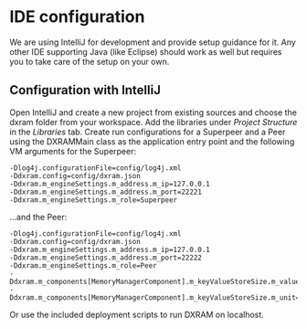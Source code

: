 # IDE configuration
We are using IntelliJ for development and provide setup guidance for it. Any other IDE supporting Java (like Eclipse) should work as well but requires you to take care of the setup on your own.

## Configuration with IntelliJ
Open IntelliJ and create a new project from existing sources and choose the dxram folder from your workspace. Add the libraries under _Project Structure_ in the _Libraries_ tab. Create run configurations for a Superpeer and a Peer using the DXRAMMain class as the application entry point and the following VM arguments for the Superpeer:
```
-Dlog4j.configurationFile=config/log4j.xml
-Ddxram.config=config/dxram.json
-Ddxram.m_engineSettings.m_address.m_ip=127.0.0.1
-Ddxram.m_engineSettings.m_address.m_port=22221
-Ddxram.m_engineSettings.m_role=Superpeer
```
...and the Peer:
```
-Dlog4j.configurationFile=config/log4j.xml
-Ddxram.config=config/dxram.json
-Ddxram.m_engineSettings.m_address.m_ip=127.0.0.1
-Ddxram.m_engineSettings.m_address.m_port=22222
-Ddxram.m_engineSettings.m_role=Peer
-Ddxram.m_components[MemoryManagerComponent].m_keyValueStoreSize.m_value=128
-Ddxram.m_components[MemoryManagerComponent].m_keyValueStoreSize.m_unit=mb
```

Or use the included deployment scripts to run DXRAM on localhost.
